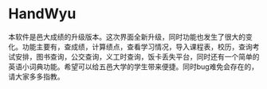 # HandWyu
本软件是邑大成绩的升级版本。这次界面全新升级，同时功能也发生了很大的变化。功能主要有，查成绩，计算绩点，查看学习情况，导入课程表，校历，查询考试安排，图书查询，公交查询，义工时查询，饭卡丢失平台，同时还有一个简单的英语小词典功能。希望可以给五邑大学的学生带来便捷。同时bug难免会存在的，请大家多多指教。

